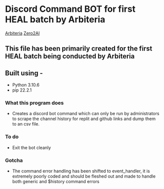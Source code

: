 # Discord Command BOT for first HEAL batch by Arbiteria

<a target="_blank" href="https://arbiteria.com">Arbiteria</a>
<a target="_blank" href="https://www.zero2ai.io/">Zero2AI</a>

## This file has been primarily created for the first HEAL batch being conducted by Arbiteria

## Built using -

* Python 3.10.6
* pip 22.2.1

### What this program does

* Creates a discord bot command which can only be run by administrators to scrape the channel history for replit and github links and dump them to an csv file. 

### To do
* Exit the bot cleanly

### Gotcha
* The command error handling has been shifted to event_handler, it is extremely poorly coded and should be fleshed out and made to handle both generic and $history command errors
